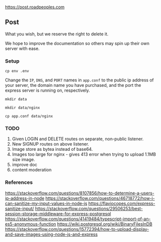 https://post.roadpeoples.com
## Post
What you wish, but we reserve the right to delete it.

We hope to improve the documentation so others may spin up their own server with ease.

### Setup
`cp env .env`

Change the `IP`, `DNS`, and `PORT` names in `app.conf` to the public ip address of your server, the domain name you have purchased, and the port the express server is running on, respectively.

`mkdir data`

`mkdir data/nginx`

`cp app.conf data/nginx`
### TODO
1. Given LOGIN and DELETE routes on separate, non-public listener.
2. New SIGNUP routes on above listener.
3. Image store as bytea instead of base64.
4. Images too large for nginx - gives 413 error when trying to upload 1.1MB size image.
4. improve doc
5. content moderation

### References
https://stackoverflow.com/questions/8107856/how-to-determine-a-users-ip-address-in-node
https://stackoverflow.com/questions/46718772/how-i-can-sanitize-my-input-values-in-node-js
https://flaviocopes.com/express-sanitize-input/
https://stackoverflow.com/questions/29506253/best-session-storage-middleware-for-express-postgresql
https://stackoverflow.com/questions/41419484/typescript-import-of-an-es5-anonymous-function
https://wiki.postgresql.org/wiki/BinaryFilesInDB
https://stackoverflow.com/questions/15772394/how-to-upload-display-and-save-images-using-node-js-and-express
